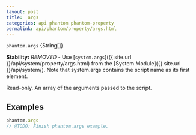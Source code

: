 ```yaml
---
layout: post
title:  args
categories: api phantom phantom-property
permalink: api/phantom/property/args.html
---
```


`phantom.args` {String[]}

**Stability:** _REMOVED_ - Use [`system.args`]({{ site.url }}/api/system/property/args.html) from the [System Module]({{ site.url }}/api/system/). Note that system.args contains the script name as its first element.

Read-only. An array of the arguments passed to the script.

## Examples

```javascript
phantom.args
// @TODO: Finish phantom.args example.
```








